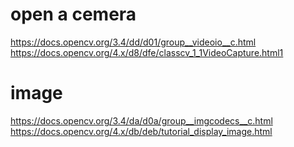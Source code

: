 # open a cemera
https://docs.opencv.org/3.4/dd/d01/group__videoio__c.html
https://docs.opencv.org/4.x/d8/dfe/classcv_1_1VideoCapture.html1

# image 
https://docs.opencv.org/3.4/da/d0a/group__imgcodecs__c.html
https://docs.opencv.org/4.x/db/deb/tutorial_display_image.html
